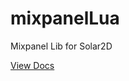 # mixpanelLua
 Mixpanel Lib for Solar2D

[View Docs](https://github.com/scottrules44/mixpanelLua/blob/main/docs.md)